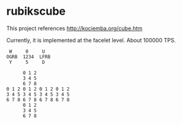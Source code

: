 # rubikscube

This project references http://kociemba.org/cube.htm

Currently, it is implemented at the facelet level. About 100000 TPS.

```
 W     0     U
OGRB  1234  LFRB
 Y     5     D

      0 1 2
      3 4 5
      6 7 8
0 1 2 0 1 2 0 1 2 0 1 2
3 4 5 3 4 5 3 4 5 3 4 5
6 7 8 6 7 8 6 7 8 6 7 8
      0 1 2
      3 4 5
      6 7 8
```

